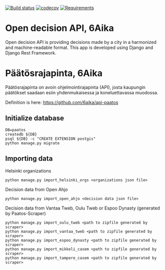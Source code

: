[![Build status](https://travis-ci.org/City-of-Helsinki/paatos.svg)](https://travis-ci.org/City-of-Helsinki/paatos)
[![codecov](https://codecov.io/gh/City-of-Helsinki/paatos/branch/master/graph/badge.svg)](https://codecov.io/gh/City-of-Helsinki/paatos)
[![Requirements](https://requires.io/github/City-of-Helsinki/paatos/requirements.svg?branch=master)](https://requires.io/github/City-of-Helsinki/paatos/requirements/?branch=master)

# Open decision API, 6Aika
Open decision API is providing decisions made by a city in a harmonized and machine-readable format.
This app is developed using Django and Django Rest Framework.

# Päätösrajapinta, 6Aika
Päätösrajapinta on avoin ohjelmointirajapinta (API), josta kaupungin päätökset saadaan esiin yhdenmukaisessa ja koneluettavassa muodossa.

Definition is here: https://github.com/6aika/api-paatos

## Initialize database
```
DB=paatos
createdb ${DB}
psql ${DB} -c "CREATE EXTENSION postgis"
python manage.py migrate
```
  
## Importing data

Helsinki organizations
```
python manage.py import_helsinki_orgs <organizations json file>
```

Decision data from Open Ahjo
```
python manage.py import_open_ahjo <decision data json file>
```

Decision data from Vantaa Tweb, Oulu Tweb or Espoo Dynasty (generated by Paatos-Scraper)
```
python manage.py import_oulu_tweb <path to zipfile generated by scraper>
python manage.py import_vantaa_tweb <path to zipfile generated by scraper>
python manage.py import_espoo_dynasty <path to zipfile generated by scraper>
python manage.py import_mikkeli_casem <path to zipfile generated by scraper>
python manage.py import_tampere_casem <path to zipfile generated by scraper>
```
